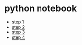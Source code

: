 # python notebook

* [step 1](http://nbviewer.jupyter.org/github/hanada-yasutaka/python-notebook/blob/master/pythonstep/step1.ipynb#)
* [step 2](http://nbviewer.jupyter.org/github/hanada-yasutaka/python-notebook/blob/master/pythonstep/step2.ipynb#)
* [step 3](http://nbviewer.jupyter.org/github/hanada-yasutaka/python-notebook/blob/master/pythonstep/step3.ipynb#)
* [step 4](http://nbviewer.jupyter.org/github/hanada-yasutaka/python-notebook/blob/master/pythonstep/step4.ipynb#)
